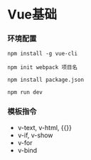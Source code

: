 # Vue基础


### 环境配置

```
npm install -g vue-cli

npm init webpack 项目名

npm install package.json

npm run dev
```


### 模板指令

* v-text, v-html, {{}}
* v-if, v-show
* v-for
* v-bind
